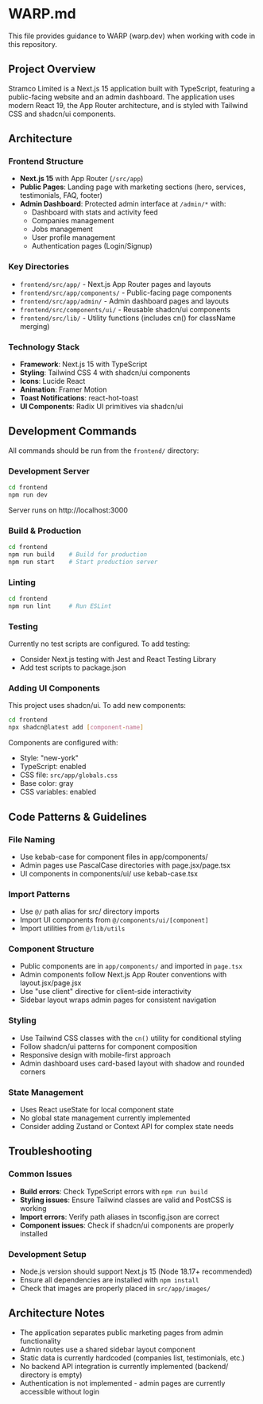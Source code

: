 # WARP.md

This file provides guidance to WARP (warp.dev) when working with code in this repository.

## Project Overview

Stramco Limited is a Next.js 15 application built with TypeScript, featuring a public-facing website and an admin dashboard. The application uses modern React 19, the App Router architecture, and is styled with Tailwind CSS and shadcn/ui components.

## Architecture

### Frontend Structure
- **Next.js 15** with App Router (`/src/app`)
- **Public Pages**: Landing page with marketing sections (hero, services, testimonials, FAQ, footer)
- **Admin Dashboard**: Protected admin interface at `/admin/*` with:
  - Dashboard with stats and activity feed
  - Companies management
  - Jobs management  
  - User profile management
  - Authentication pages (Login/Signup)

### Key Directories
- `frontend/src/app/` - Next.js App Router pages and layouts
- `frontend/src/app/components/` - Public-facing page components
- `frontend/src/app/admin/` - Admin dashboard pages and layouts
- `frontend/src/components/ui/` - Reusable shadcn/ui components
- `frontend/src/lib/` - Utility functions (includes cn() for className merging)

### Technology Stack
- **Framework**: Next.js 15 with TypeScript
- **Styling**: Tailwind CSS 4 with shadcn/ui components
- **Icons**: Lucide React
- **Animation**: Framer Motion
- **Toast Notifications**: react-hot-toast
- **UI Components**: Radix UI primitives via shadcn/ui

## Development Commands

All commands should be run from the `frontend/` directory:

### Development Server
```bash
cd frontend
npm run dev
```
Server runs on http://localhost:3000

### Build & Production
```bash
cd frontend
npm run build    # Build for production
npm run start    # Start production server
```

### Linting
```bash
cd frontend
npm run lint     # Run ESLint
```

### Testing
Currently no test scripts are configured. To add testing:
- Consider Next.js testing with Jest and React Testing Library
- Add test scripts to package.json

### Adding UI Components
This project uses shadcn/ui. To add new components:
```bash
cd frontend
npx shadcn@latest add [component-name]
```

Components are configured with:
- Style: "new-york"
- TypeScript: enabled
- CSS file: `src/app/globals.css`
- Base color: gray
- CSS variables: enabled

## Code Patterns & Guidelines

### File Naming
- Use kebab-case for component files in app/components/
- Admin pages use PascalCase directories with page.jsx/page.tsx
- UI components in components/ui/ use kebab-case.tsx

### Import Patterns
- Use `@/` path alias for src/ directory imports
- Import UI components from `@/components/ui/[component]`
- Import utilities from `@/lib/utils`

### Component Structure
- Public components are in `app/components/` and imported in `page.tsx`
- Admin components follow Next.js App Router conventions with layout.jsx/page.jsx
- Use "use client" directive for client-side interactivity
- Sidebar layout wraps admin pages for consistent navigation

### Styling
- Use Tailwind CSS classes with the `cn()` utility for conditional styling
- Follow shadcn/ui patterns for component composition
- Responsive design with mobile-first approach
- Admin dashboard uses card-based layout with shadow and rounded corners

### State Management
- Uses React useState for local component state
- No global state management currently implemented
- Consider adding Zustand or Context API for complex state needs

## Troubleshooting

### Common Issues
- **Build errors**: Check TypeScript errors with `npm run build`
- **Styling issues**: Ensure Tailwind classes are valid and PostCSS is working
- **Import errors**: Verify path aliases in tsconfig.json are correct
- **Component issues**: Check if shadcn/ui components are properly installed

### Development Setup
- Node.js version should support Next.js 15 (Node 18.17+ recommended)
- Ensure all dependencies are installed with `npm install`
- Check that images are properly placed in `src/app/images/`

## Architecture Notes

- The application separates public marketing pages from admin functionality
- Admin routes use a shared sidebar layout component
- Static data is currently hardcoded (companies list, testimonials, etc.)
- No backend API integration is currently implemented (backend/ directory is empty)
- Authentication is not implemented - admin pages are currently accessible without login
